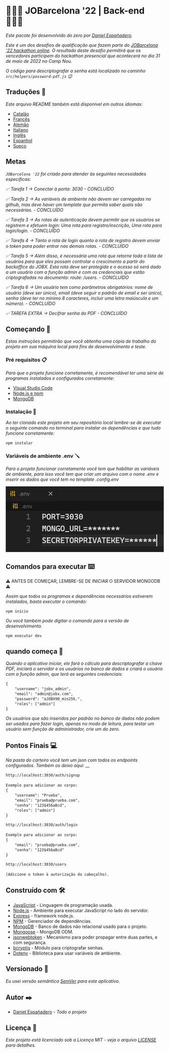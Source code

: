 # 👨🏻‍💻 JOBarcelona '22 | Back-end 👨🏻‍💻

_Este pacote foi desenvolvido do zero por [Daniel Españadero](https://github.com/DanielEspanadero)._

_Este é um dos desafios de qualificação que fazem parte do [JOBarcelona '22 hackathon online](https://nuwe.io/challenge/jobarcelona-'22-back-end). O resultado deste desafio permitirá que os vencedores participem do hackathon presencial que acontecerá no dia 31 de maio de 2022 no Camp Nou._

_O código para descriptografar a senha está localizado no caminho `src/helpers/password-pdf.js` 😉_

## Traduções 💬

_Este arquivo README também está disponível em outros idiomas:_
- [Catalão](https://github.com/DanielEspanadero/hackathon-jobarcelona22-back-javascript/blob/main/docs/README-cat.md)
- [Francês](https://github.com/DanielEspanadero/hackathon-jobarcelona22-back-javascript/blob/main/docs/README-fr.md)
- [Alemão](https://github.com/DanielEspanadero/hackathon-jobarcelona22-back-javascript/blob/main/docs/README-de.md)
- [Italiano](https://github.com/DanielEspanadero/hackathon-jobarcelona22-back-javascript/blob/main/docs/README-it.md)
- [Inglês](https://github.com/DanielEspanadero/hackathon-jobarcelona22-back-javascript/blob/main/README.md)
- [Espanhol](https://github.com/DanielEspanadero/hackathon-jobarcelona22-back-javascript/blob/main/docs/README-es.md)
- [Sueco](https://github.com/DanielEspanadero/hackathon-jobarcelona22-back-javascript/blob/main/docs/README-se.md)

## Metas
_`JOBarcelona '22` foi criado para atender às seguintes necessidades específicas:_

_✅ Tarefa 1 → Conectar à porta: 3030 - CONCLUÍDO_

_✅ Tarefa 2 → As variáveis ​​de ambiente não devem ser carregadas no github, mas deve haver um template que permita saber quais são necessárias. - CONCLUÍDO_

_✅ Tarefa 3 → As rotas de autenticação devem permitir que os usuários se registrem e efetuem login: Uma rota para registro/inscrição, Uma rota para login/login. - CONCLUÍDO_

_✅ Tarefa 4 → Tanto a rota de login quanto a rota de registro devem enviar o token para poder entrar nas demais rotas. - CONCLUÍDO_

_✅ Tarefa 5 → Além disso, é necessária uma rota que retorne toda a lista de usuários para que eles possam controlar o crescimento a partir do backoffice do JOBX. Esta rota deve ser protegida e o acesso só será dado a um usuário com a função admin e com as credenciais que estão criptografadas no documento: route: /users. - CONCLUÍDO_

_✅ Tarefa 6 → Um usuário tem como parâmetros obrigatórios: nome de usuário (deve ser único), email (deve seguir o padrão de email e ser único), senha (deve ter no mínimo 8 caracteres, incluir uma letra maiúscula e um número). - CONCLUÍDO_

_✅ TAREFA EXTRA → Decifrar senha do PDF - CONCLUÍDO_

## Começando 🚀

_Estas instruções permitirão que você obtenha uma cópia de trabalho do projeto em sua máquina local para fins de desenvolvimento e teste._

### Pré requisitos 📋

_Para que o projeto funcione corretamente, é recomendável ter uma série de programas instalados e configurados corretamente:_
- [Visual Studio Code](https://code.visualstudio.com/download)
- [Node.js e npm](https://nodejs.org/es/)
- [MongoDB](https://docs.mongodb.com/manual/installation/)

### Instalação 🔧

_Ao ter clonado este projeto em seu repositório local lembre-se de executar o seguinte comando no terminal para instalar as dependências e que tudo funcione corretamente:_
```
npm instalar
```

### Variáveis ​​de ambiente .env 🪛

_Para o projeto funcionar corretamente você tem que habilitar as variáveis ​​de ambiente, para isso você tem que criar um arquivo com o nome .env e inserir os dados que você tem no template .config.env_

![Demo](https://github.com/DanielEspanadero/hackathon-jobarcelona22-back-javascript/blob/main/docs/env.png)

## Comandos para executar ⌨️

⚠️ ANTES DE COMEÇAR, LEMBRE-SE DE INICIAR O SERVIDOR MONGODB ⚠️

_Assim que todos os programas e dependências necessários estiverem instalados, basta executar o comando:_
```
npm início
```
_Ou você também pode digitar o comando para a versão de desenvolvimento._
```
npm executar dev
```

## quando começa 🤔
_Quando o aplicativo iniciar, ele fará o cálculo para descriptografar a chave PDF, iniciará o servidor e os usuários no banco de dados e criará o usuário com a função admin, que terá as seguintes credenciais:_
```
{
    "username": "jobx_admin",
    "email": "admin@jobx.com",
    "password": "aJOBX90_min25k.",
    "roles": ["admin"]
}
```
_Os usuários que são inseridos por padrão no banco de dados não podem ser usados ​​para fazer login, apenas no modo de leitura, para testar um usuário sem função de administrador, crie um do zero._

## Pontos Finais 💻

_Na pasta do carteiro você tem um json com todos os endpoints configurados._
_Também os deixo aqui:_
__
```
http://localhost:3030/auth/signup

Exemplo para adicionar ao corpo:
{
    "username": "Prueba",
    "email": "prueba@prueba.com",
    "senha": "123$456aBcd",
    "roles": ["admin"]
}
```
```
http://localhost:3030/auth/login

Exemplo para adicionar ao corpo:
{
    "email": "prueba@prueba.com",
    "senha": "123$456aBcd"
}
```
```
http://localhost:3030/users

(Adicione o token à autorização do cabeçalho).
```

## Construído com 🛠️

* [JavaScript](https://developer.mozilla.org/es/docs/Web/JavaScript) - Linguagem de programação usada.
* [Node.js](https://nodejs.org/es/docs/) - Ambiente para executar JavaScript no lado do servidor.
* [Express](https://www.npmjs.com/package/express) - framework node.js.
* [NPM](https://www.npmjs.com/) - Gerenciador de dependências.
* [MongoDB](https://docs.mongodb.com/) - Banco de dados não relacional usado para o projeto.
* [Mongoose](https://mongoosejs.com/docs/guide.html) - MongoDB ODM.
* [jsonwebtoken](https://www.npmjs.com/package/jsonwebtoken) - Mecanismo para poder propagar entre duas partes, e com segurança.
* [bcryptjs](https://www.npmjs.com/package/bcryptjs) - Módulo para criptografar senhas.
* [Dotenv](https://www.npmjs.com/package/dotenv) - Biblioteca para usar variáveis ​​de ambiente.

## Versionado 📌

_Eu usei versão semântica [SemVer](http://semver.org/) para este aplicativo._

## Autor ✒️

* [Daniel Españadero](https://github.com/DanielEspanadero) - *Todo o projeto*

## Licença 📄

_Este projeto está licenciado sob a Licença MIT - veja o arquivo [LICENSE](https://github.com/DanielEspanadero/hackathon-jobarcelona22-back-javascript/blob/main/LICENSE) para detalhes._